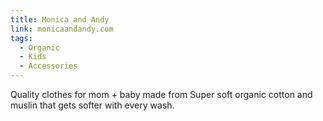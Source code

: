 ```yaml
---
title: Monica and Andy
link: monicaandandy.com
tags:
  - Organic
  - Kids
  - Accessories
---
```

Quality clothes for mom + baby made from Super soft organic cotton and muslin that gets softer with every wash.